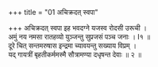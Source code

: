 +++
title = "01 अचिक्रदत् स्वपा"

+++
अचिक्रदत् स्वपा इह भवदग्ने यजस्व रोदसी उरूची ।  
अमुं नय नमसा रातहव्यो युञ्जन्तु सुप्रजसं पञ्च जनाः । I१ ॥  
दूरे चित् सन्तमरुषास इन्द्रमा च्यावयन्तु सख्याय विप्रम् ।  
यद् गायत्रीं बृहतीकर्ममस्मै सौत्रामण्या दधृषन्त देवाः ॥ २ ॥